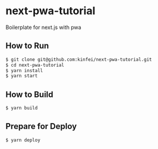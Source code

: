 # next-pwa-tutorial

Boilerplate for next.js with pwa

## How to Run

```bash
$ git clone git@github.com:kinfei/next-pwa-tutorial.git
$ cd next-pwa-tutorial
$ yarn install
$ yarn start
```

## How to Build

```bash
$ yarn build
```

## Prepare for Deploy

```bash
$ yarn deploy
```
